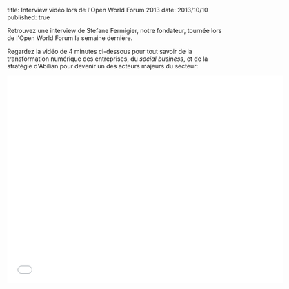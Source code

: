 title: Interview vidéo lors de l'Open World Forum 2013
date: 2013/10/10
published: true

Retrouvez une interview de Stefane Fermigier, notre fondateur, tournée lors
de l'Open World Forum la semaine dernière.

Regardez la vidéo de 4 minutes ci-dessous pour tout savoir de la transformation
numérique des entreprises, du *social business*, et de la stratégie d'Abilian
pour devenir un des acteurs majeurs du secteur:

<iframe width="640" height="480" src="//www.youtube.com/embed/RoTrT0aYCNs" frameborder="0" allowfullscreen></iframe>


